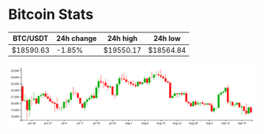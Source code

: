 # Bitcoin Stats

BTC/USDT|24h change|24h high|24h low|
|---|---|---|---|
|$18590.63|-1.85%|$19550.17|$18564.84|

<img src="./chart.svg">
